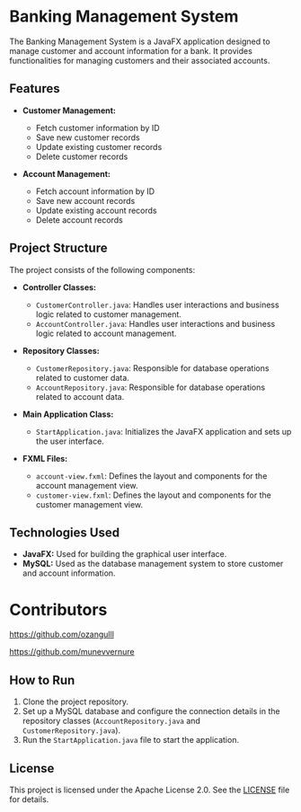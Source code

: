 # Banking Management System

The Banking Management System is a JavaFX application designed to manage customer and account information for a bank. It provides functionalities for managing customers and their associated accounts.

## Features

- **Customer Management:**
  - Fetch customer information by ID
  - Save new customer records
  - Update existing customer records
  - Delete customer records

- **Account Management:**
  - Fetch account information by ID
  - Save new account records
  - Update existing account records
  - Delete account records

## Project Structure

The project consists of the following components:

- **Controller Classes:** 
  - `CustomerController.java`: Handles user interactions and business logic related to customer management.
  - `AccountController.java`: Handles user interactions and business logic related to account management.
  
- **Repository Classes:**
  - `CustomerRepository.java`: Responsible for database operations related to customer data.
  - `AccountRepository.java`: Responsible for database operations related to account data.

- **Main Application Class:**
  - `StartApplication.java`: Initializes the JavaFX application and sets up the user interface.

- **FXML Files:**
  - `account-view.fxml`: Defines the layout and components for the account management view.
  - `customer-view.fxml`: Defines the layout and components for the customer management view.

## Technologies Used

- **JavaFX:** Used for building the graphical user interface.
- **MySQL:** Used as the database management system to store customer and account information.
  
# Contributors
https://github.com/ozangulll

https://github.com/munevvernure
## How to Run

1. Clone the project repository.
2. Set up a MySQL database and configure the connection details in the repository classes (`AccountRepository.java` and `CustomerRepository.java`).
3. Run the `StartApplication.java` file to start the application.

## License

This project is licensed under the Apache License 2.0. See the [LICENSE](LICENSE) file for details.
